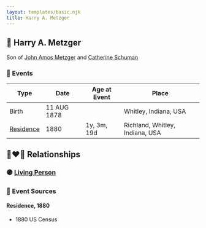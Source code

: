 ```yaml
---
layout: templates/basic.njk
title: Harry A. Metzger
---
```

## 🔵 Harry A. Metzger

Son of [John Amos Metzger](/people/2/28893894) and [Catherine Schuman](/people/3/39599940)

### 📆 Events

Type | Date | Age at Event | Place
------ | ------ | ------ | ------
Birth | 11 AUG 1878 |  | Whitley, Indiana, USA
[Residence](#event-event-0) | 1880 | 1y, 3m, 19d | Richland, Whitley, Indiana, USA

## 👩‍❤️‍👨 Relationships

### 🟣 [Living Person](/people/1/10360736)

### 📰 Event Sources

#### <a id="event-event-0"></a> Residence, 1880
* 1880 US Census
